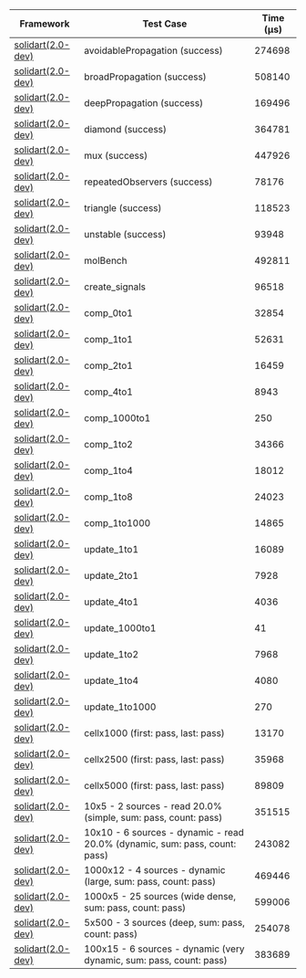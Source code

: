 | Framework | Test Case | Time (μs) |
| --- | --- | --- |
| [solidart(2.0-dev)](https://github.com/nank1ro/solidart/tree/dev) | avoidablePropagation (success) | 274698 |
| [solidart(2.0-dev)](https://github.com/nank1ro/solidart/tree/dev) | broadPropagation (success) | 508140 |
| [solidart(2.0-dev)](https://github.com/nank1ro/solidart/tree/dev) | deepPropagation (success) | 169496 |
| [solidart(2.0-dev)](https://github.com/nank1ro/solidart/tree/dev) | diamond (success) | 364781 |
| [solidart(2.0-dev)](https://github.com/nank1ro/solidart/tree/dev) | mux (success) | 447926 |
| [solidart(2.0-dev)](https://github.com/nank1ro/solidart/tree/dev) | repeatedObservers (success) | 78176 |
| [solidart(2.0-dev)](https://github.com/nank1ro/solidart/tree/dev) | triangle (success) | 118523 |
| [solidart(2.0-dev)](https://github.com/nank1ro/solidart/tree/dev) | unstable (success) | 93948 |
| [solidart(2.0-dev)](https://github.com/nank1ro/solidart/tree/dev) | molBench | 492811 |
| [solidart(2.0-dev)](https://github.com/nank1ro/solidart/tree/dev) | create_signals | 96518 |
| [solidart(2.0-dev)](https://github.com/nank1ro/solidart/tree/dev) | comp_0to1 | 32854 |
| [solidart(2.0-dev)](https://github.com/nank1ro/solidart/tree/dev) | comp_1to1 | 52631 |
| [solidart(2.0-dev)](https://github.com/nank1ro/solidart/tree/dev) | comp_2to1 | 16459 |
| [solidart(2.0-dev)](https://github.com/nank1ro/solidart/tree/dev) | comp_4to1 | 8943 |
| [solidart(2.0-dev)](https://github.com/nank1ro/solidart/tree/dev) | comp_1000to1 | 250 |
| [solidart(2.0-dev)](https://github.com/nank1ro/solidart/tree/dev) | comp_1to2 | 34366 |
| [solidart(2.0-dev)](https://github.com/nank1ro/solidart/tree/dev) | comp_1to4 | 18012 |
| [solidart(2.0-dev)](https://github.com/nank1ro/solidart/tree/dev) | comp_1to8 | 24023 |
| [solidart(2.0-dev)](https://github.com/nank1ro/solidart/tree/dev) | comp_1to1000 | 14865 |
| [solidart(2.0-dev)](https://github.com/nank1ro/solidart/tree/dev) | update_1to1 | 16089 |
| [solidart(2.0-dev)](https://github.com/nank1ro/solidart/tree/dev) | update_2to1 | 7928 |
| [solidart(2.0-dev)](https://github.com/nank1ro/solidart/tree/dev) | update_4to1 | 4036 |
| [solidart(2.0-dev)](https://github.com/nank1ro/solidart/tree/dev) | update_1000to1 | 41 |
| [solidart(2.0-dev)](https://github.com/nank1ro/solidart/tree/dev) | update_1to2 | 7968 |
| [solidart(2.0-dev)](https://github.com/nank1ro/solidart/tree/dev) | update_1to4 | 4080 |
| [solidart(2.0-dev)](https://github.com/nank1ro/solidart/tree/dev) | update_1to1000 | 270 |
| [solidart(2.0-dev)](https://github.com/nank1ro/solidart/tree/dev) | cellx1000 (first: pass, last: pass) | 13170 |
| [solidart(2.0-dev)](https://github.com/nank1ro/solidart/tree/dev) | cellx2500 (first: pass, last: pass) | 35968 |
| [solidart(2.0-dev)](https://github.com/nank1ro/solidart/tree/dev) | cellx5000 (first: pass, last: pass) | 89809 |
| [solidart(2.0-dev)](https://github.com/nank1ro/solidart/tree/dev) | 10x5 - 2 sources - read 20.0% (simple, sum: pass, count: pass) | 351515 |
| [solidart(2.0-dev)](https://github.com/nank1ro/solidart/tree/dev) | 10x10 - 6 sources - dynamic - read 20.0% (dynamic, sum: pass, count: pass) | 243082 |
| [solidart(2.0-dev)](https://github.com/nank1ro/solidart/tree/dev) | 1000x12 - 4 sources - dynamic (large, sum: pass, count: pass) | 469446 |
| [solidart(2.0-dev)](https://github.com/nank1ro/solidart/tree/dev) | 1000x5 - 25 sources (wide dense, sum: pass, count: pass) | 599006 |
| [solidart(2.0-dev)](https://github.com/nank1ro/solidart/tree/dev) | 5x500 - 3 sources (deep, sum: pass, count: pass) | 254078 |
| [solidart(2.0-dev)](https://github.com/nank1ro/solidart/tree/dev) | 100x15 - 6 sources - dynamic (very dynamic, sum: pass, count: pass) | 383689 |
